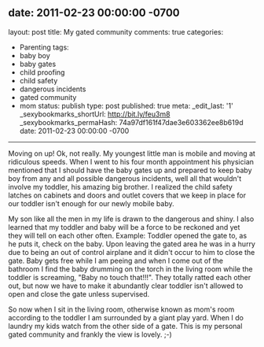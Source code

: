 date: 2011-02-23 00:00:00 -0700
---
layout: post
title: My gated community
comments: true
categories:
- Parenting
tags:
- baby boy
- baby gates
- child proofing
- child safety
- dangerous incidents
- gated community
- mom
status: publish
type: post
published: true
meta:
  _edit_last: '1'
  _sexybookmarks_shortUrl: http://bit.ly/feu3m8
  _sexybookmarks_permaHash: 74a97df161f47dae3e603362ee8b619d
date: 2011-02-23 00:00:00 -0700
---
Moving on up!  Ok, not really.  My youngest little man is mobile and moving at ridiculous speeds.  When I went to his four month appointment his physician mentioned that I should have the baby gates up and prepared to keep baby boy from any and all possible dangerous incidents, well all that wouldn't involve my toddler, his amazing big brother.  I realized the child safety latches on cabinets and doors and outlet covers that we keep in place for our toddler isn't enough for our newly mobile baby.  

My son like all the men in my life is drawn to the dangerous and shiny.  I also learned that my toddler and baby will be a force to be reckoned and yet they will tell on each other often.  Example:  Toddler opened the gate to, as he puts it, check on the baby.  Upon leaving the gated area he was in a hurry due to being an out of control airplane and it didn't occur to him to close the gate.  Baby gets free while I am peeing and when I come out of the bathroom I find the baby drumming on the torch in the living room while the toddler is screaming, "Baby no touch that!!!".  They totally ratted each other out, but now we have to make it abundantly clear toddler isn't allowed to open and close the gate unless supervised. 

So now when I sit in the living room, otherwise known as mom's room according to the toddler I am surrounded by a giant play yard.  When I do laundry my kids watch from the other side of a gate.  This is my personal gated community and frankly the view is lovely. ;-)

